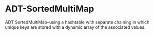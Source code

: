 # ADT-SortedMultiMap
ADT  SortedMultiMap–using  a  hashtable  with  separate  chaining  in  which  unique  keys  are stored with a dynamic array of the associated values.

